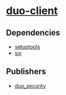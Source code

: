# [duo-client](https://pypi.org/project/duo-client)

## Dependencies
- [setuptools](packages/s/setuptools.md)
- [six](packages/s/six.md)



## Publishers
- [duo_security](https://pypi.org/user/duo_security)

